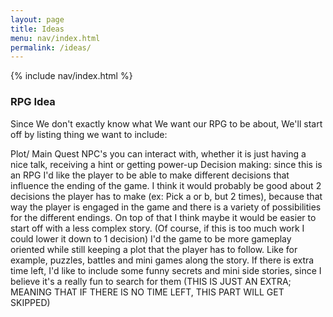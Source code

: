 ```yaml
---
layout: page
title: Ideas
menu: nav/index.html
permalink: /ideas/
---
```

{% include nav/index.html %}


### RPG Idea
Since We don't exactly know what We want our RPG to be about, We'll start off by listing thing we want to include:

Plot/ Main Quest
NPC's you can interact with, whether it is just having a nice talk, receiving a hint or getting power-up
Decision making: since this is an RPG I'd like the player to be able to make different decisions that influence the ending of the game. I think it would probably be good about 2 decisions the player has to make (ex: Pick a or b, but 2 times), because that way the player is engaged in the game and there is a variety of possibilities for the different endings. On top of that I think maybe it would be easier to start off with a less complex story. (Of course, if this is too much work I could lower it down to 1 decision)
I'd the game to be more gameplay oriented while still keeping a plot that the player has to follow. Like for example, puzzles, battles and mini games along the story.
If there is extra time left, I'd like to include some funny secrets and mini side stories, since I believe it's a really fun to search for them (THIS IS JUST AN EXTRA; MEANING THAT IF THERE IS NO TIME LEFT, THIS PART WILL GET SKIPPED)
